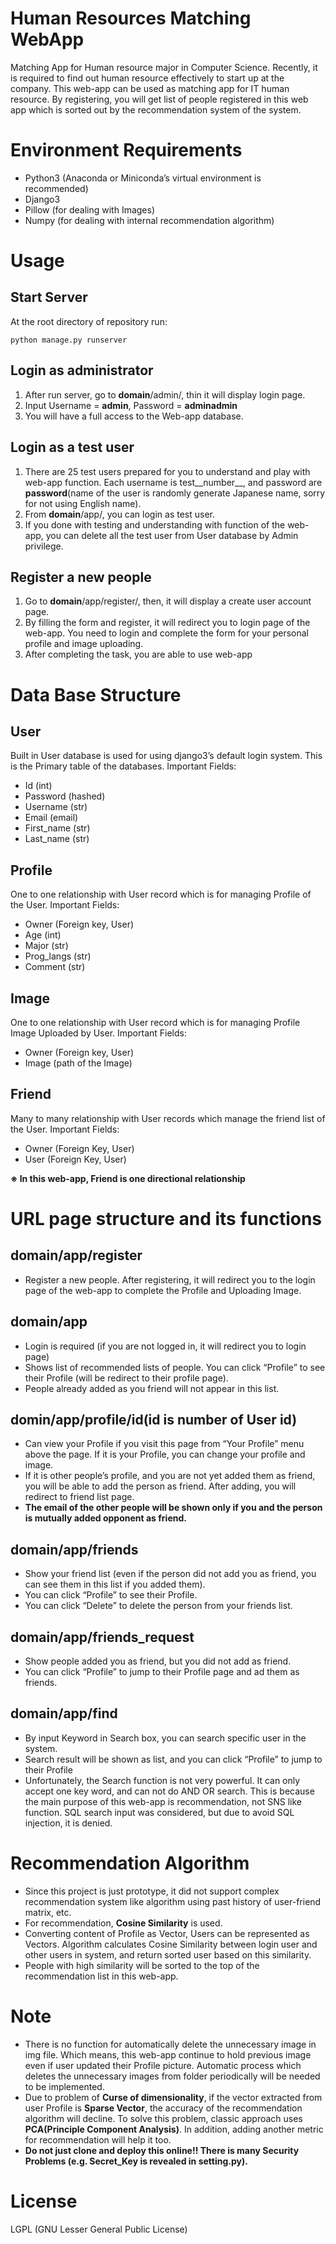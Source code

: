# Human Resources Matching WebApp
Matching App for Human resource major in Computer Science. Recently, it is required to find out human resource effectively to start up at the company. This web-app can be used as matching app for IT human resource. By registering, you will get list of people registered in this web app which is sorted out by the recommendation system of the system.

# Environment Requirements
-	Python3 (Anaconda or Miniconda’s virtual environment is recommended)
-	Django3
-	Pillow (for dealing with Images)
-	Numpy (for dealing with internal recommendation algorithm)

# Usage
## Start Server
At the root directory of repository run:

```
python manage.py runserver
```

## Login as administrator
1.	After run server, go to __domain__/admin/, thin it will display login page.
2.	Input Username = **admin**, Password = **adminadmin**
3.	You will have a full access to the Web-app database.

## Login as a test user
1.	There are 25 test users prepared for you to understand and play with web-app function. Each username is test__number__, and password are __password__(name of the user is randomly generate Japanese name, sorry for not using English name).
2.	From __domain__/app/, you can login as test user.
3.	If you done with testing and understanding with function of the web-app, you can delete all the test user from User database by Admin privilege.

## Register a new people
1.	Go to __domain__/app/register/, then, it will display a create user account page.
2.	By filling the form and register, it will redirect you to login page of the web-app. You need to login and complete the form for your personal profile and image uploading.
3.	After completing the task, you are able to use web-app

# Data Base Structure
## User
Built in User database is used for using django3’s default login system. This is the Primary table of the databases.
Important Fields:
-	Id (int)
-	Password (hashed)
-	Username (str)
-	Email (email)
-	First_name (str)
-	Last_name (str)
## Profile
One to one relationship with User record which is for managing Profile of the User.
Important Fields:
-	Owner (Foreign key, User)
-	Age (int)
-	Major (str)
-	Prog_langs (str)
-	Comment (str)
## Image
One to one relationship with User record which is for managing Profile Image Uploaded by User.
Important Fields:
-	Owner (Foreign key, User)
-	Image (path of the Image)
## Friend
Many to many relationship with User records which manage the friend list of the User.
Important Fields:
-	Owner (Foreign Key, User)
-	User (Foreign Key, User)

**※ In this web-app, Friend is one directional relationship**

# URL page structure and its functions
## __domain__/app/register
-	Register a new people. After registering, it will redirect you to the login page of the web-app to complete the Profile and Uploading Image.
## __domain__/app
-	Login is required (if you are not logged in, it will redirect you to login page)
-	Shows list of recommended lists of people. You can click “Profile” to see their Profile (will be redirect to their profile page).
-	People already added as you friend will not appear in this list.
## __domin__/app/profile/__id__(id is number of User id)
-	Can view your Profile if you visit this page from “Your Profile” menu above the page. If it is your Profile, you can change your profile and image.
-	If it is other people’s profile, and you are not yet added them as friend, you will be able to add the person as friend. After adding, you will redirect to friend list page.
-	**The email of the other people will be shown only if you and the person is mutually added opponent as friend.**
## __domain__/app/friends
-	Show your friend list (even if the person did not add you as friend, you can see them in this list if you added them).
-	You can click “Profile” to see their Profile.
-	You can click “Delete” to delete the person from your friends list.
## __domain__/app/friends_request
-	Show people added you as friend, but you did not add as friend.
-	You can click “Profile” to jump to their Profile page and ad them as friends.
## __domain__/app/find
-	By input Keyword in Search box, you can search specific user in the system.
-	Search result will be shown as list, and you can click “Profile” to jump to their Profile
-	Unfortunately, the Search function is not very powerful. It can only accept one key word, and can not do AND OR search. This is because the main purpose of this web-app is recommendation, not SNS like function. SQL search input was considered, but due to avoid SQL injection, it is denied.

# Recommendation Algorithm
-	Since this project is just prototype, it did not support complex recommendation system like algorithm using past history of user-friend matrix, etc.
-	For recommendation, **Cosine Similarity** is used.
-	Converting content of Profile as Vector, Users can be represented as Vectors. Algorithm calculates Cosine Similarity between login user and other users in system, and return sorted user based on this similarity.
-	People with high similarity will be sorted to the top of the recommendation list in this web-app.

# Note
-	There is no function for automatically delete the unnecessary image in img file. Which means, this web-app continue to hold previous image even if user updated their Profile picture. Automatic process which deletes the unnecessary images from folder periodically will be needed to be implemented. 
-	Due to problem of **Curse of dimensionality**, if the vector extracted from user Profile is **Sparse Vector**, the accuracy of the recommendation algorithm will decline. To solve this problem, classic approach uses **PCA(Principle Component Analysis)**. In addition, adding another metric for recommendation will help it too.
-	**Do not just clone and deploy this online!! There is many Security Problems (e.g. Secret_Key is revealed in setting.py).**

# License
LGPL (GNU Lesser General Public License)
